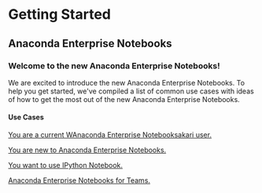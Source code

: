 # Getting Started

## Anaconda Enterprise Notebooks

### Welcome to the new Anaconda Enterprise Notebooks!

We are excited to introduce the new Anaconda Enterprise Notebooks. To help you get started, we've compiled a list of common use cases with ideas of how to get the most out of the new Anaconda Enterprise Notebooks.

#### Use Cases

[You are a current WAnaconda Enterprise Notebooksakari user.](wc1user.html)

[You are new to Anaconda Enterprise Notebooks.](newuser.html)

[You want to use IPython Notebook.](notebookuser.html)

[Anaconda Enterprise Notebooks for Teams.](wt_usecase.html)
